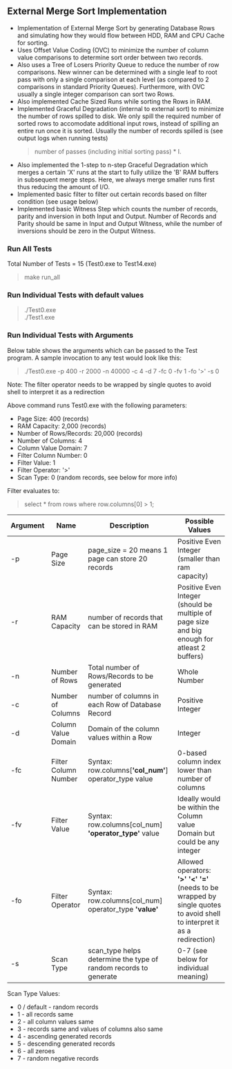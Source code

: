 ## External Merge Sort Implementation

* Implementation of External Merge Sort by generating Database Rows and simulating how they would flow between HDD, RAM and CPU Cache for sorting.  
* Uses Offset Value Coding (OVC) to minimize the number of column value comparisons to determine sort order between two records.  
* Also uses a Tree of Losers Priority Queue to reduce the number of row comparisons. New winner can be determined with a single leaf to root pass with only a single comparison at each level (as compared to 2 comparisons in standard Priority Queues). Furthermore, with OVC usually a single integer comparison can sort two Rows.
* Also implemented Cache Sized Runs while sorting the Rows in RAM.
* Implemented Graceful Degradation (internal to external sort) to minimize the number of rows spilled to disk. We only spill the required number of sorted rows to accomodate additional input rows, instead of spilling an entire run once it is sorted. Usually the number of records spilled is (see output logs when running tests)
    > number of passes (including initial sorting pass) * I.
* Also implemented the 1-step to n-step Graceful Degradation which merges a certain 'X' runs at the start to fully utilize the 'B' RAM buffers in subsequent merge steps. Here, we always merge smaller runs first thus reducing the amount of I/O.
* Implemented basic filter to filter out certain records based on filter condition (see usage below)
* Implemented basic Witness Step which counts the number of records, parity and inversion in both Input and Output. Number of Records and Parity should be same in Input and Output Witness, while the number of inversions should be zero in the Output Witness.

### Run All Tests
Total Number of Tests = 15 (Test0.exe to Test14.exe)
> make run_all

### Run Individual Tests with default values
> ./Test0.exe  
> ./Test1.exe

### Run Individual Tests with Arguments
Below table shows the arguments which can be passed to the Test program. A sample invocation to any test would look like this:

> ./Test0.exe -p 400 -r 2000 -n 40000 -c 4 -d 7 -fc 0 -fv 1 -fo '>' -s 0  

Note: The filter operator needs to be wrapped by single quotes to avoid shell to interpret it as a redirection

Above command runs Test0.exe with the following parameters:  
* Page Size: 400 (records)
* RAM Capacity: 2,000 (records)
* Number of Rows/Records: 20,000 (records)
* Number of Columns: 4
* Column Value Domain: 7
* Filter Column Number: 0
* Filter Value: 1
* Filter Operator: '>'
* Scan Type: 0 (random records, see below for more info)

Filter evaluates to:  
> select * from rows where row.columns[0] > 1;  


| Argument | Name | Description | Possible Values |
| ------ | ------ | ------ | ------ |
| -p | Page Size | page_size = 20 means 1 page can store 20 records | Positive Even Integer (smaller than ram capacity) |
| -r | RAM Capacity | number of records that can be stored in RAM | Positive Even Integer (should be multiple of page size  and big enough for atleast 2 buffers) |
| -n | Number of Rows | Total number of Rows/Records to be generated | Whole Number |
| -c | Number of Columns | number of columns in each Row of Database Record | Positive Integer |
| -d | Column Value Domain | Domain of the column values within a Row | Integer |
| -fc | Filter Column Number | Syntax: row.columns[**'col_num'**] operator_type value | 0-based column index lower than number of columns |
| -fv | Filter Value | Syntax: row.columns[col_num] **'operator_type'** value | Ideally would be within the Column value Domain but could be any integer |
| -fo | Filter Operator | Syntax: row.columns[col_num] operator_type **'value'** | Allowed operators: **'>'  '<'  '='** (needs to be wrapped by single quotes to avoid shell to interpret it as a redirection)|
| -s | Scan Type | scan_type helps determine the type of random records to generate | 0-7 (see below for individual meaning) |

Scan Type Values:  
* 0 / default - random records
* 1 - all records same
* 2 - all column values same
* 3 - records same and values of columns also same
* 4 - ascending generated records
* 5 - descending generated records
* 6 - all zeroes
* 7 - random negative records